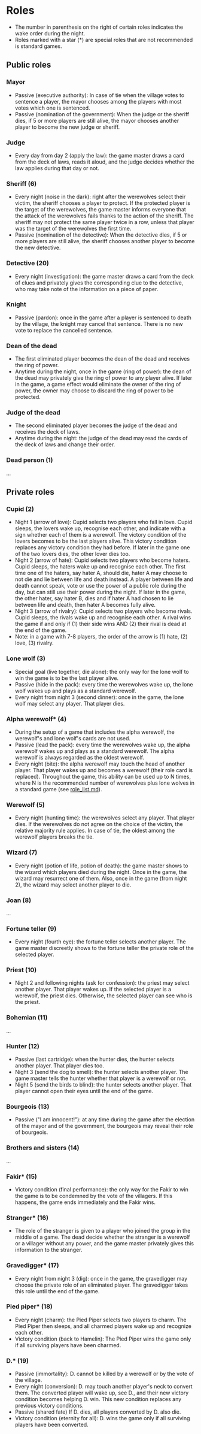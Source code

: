 Roles
=====

* The number in parenthesis on the right of certain roles indicates the wake order during the night.
* Roles marked with a star (*) are special roles that are not recommended is standard games.

Public roles
------------

### Mayor
* Passive (executive authority): In case of tie when the village votes to sentence a player, the mayor chooses among the players with most votes which one is sentenced.
* Passive (nomination of the government): When the judge or the sheriff dies, if 5 or more players are still alive, the mayor chooses another player to become the new judge or sheriff.

### Judge
* Every day from day 2 (apply the law): the game master draws a card from the deck of laws, reads it aloud, and the judge decides whether the law applies during that day or not.

### Sheriff (6)
* Every night (noise in the dark): right after the werewolves select their victim, the sheriff chooses a player to protect.
If the protected player is the target of the werewolves, the game master informs everyone that the attack of the werewolves fails thanks to the action of the sheriff.
The sheriff may not protect the same player twice in a row, unless that player was the target of the werewolves the first time.
* Passive (nomination of the detective): When the detective dies, if 5 or more players are still alive, the sheriff chooses another player to become the new detective.

### Detective (20)
* Every night (investigation): the game master draws a card from the deck of clues and privately gives the corresponding clue to the detective, who may take note of the information on a piece of paper.

### Knight
* Passive (pardon): once in the game after a player is sentenced to death by the village, the knight may cancel that sentence. There is no new vote to replace the cancelled sentence.

### Dean of the dead

* The first eliminated player becomes the dean of the dead and receives the ring of power.
* Anytime during the night, once in the game (ring of power):  the dean of the dead may privately give the ring of power to any player alive. If later in the game, a game effect would eliminate the owner of the ring of power, the owner may choose to discard the ring of power to be protected.

### Judge of the dead

* The second eliminated player becomes the judge of the dead and receives the deck of laws.
* Anytime during the night: the judge of the dead may read the cards of the deck of laws and change their order.

### Dead person (1)

...

Private roles
-------------

### Cupid (2)

* Night 1 (arrow of love): Cupid selects two players who fall in love. Cupid sleeps, the lovers wake up, recognise each other, and indicate with a sign whether each of them is a werewolf. The victory condition of the lovers becomes to be the last players alive. This victory condition replaces any victory condition they had before. If later in the game one of the two lovers dies, the other lover dies too.
* Night 2 (arrow of hate): Cupid selects two players who become haters. Cupid sleeps, the haters wake up and recognise each other. The first time one of the haters, say hater A, should die, hater A may choose to not die and lie between life and death instead. A player between life and death cannot speak, vote or use the power of a public role during the day, but can still use their power during the night. If later in the game, the other hater, say hater B, dies and if hater A had chosen to lie between life and death, then hater A becomes fully alive.
* Night 3 (arrow of rivalry): Cupid selects two players who become rivals. Cupid sleeps, the rivals wake up and recognise each other. A rival wins the game if and only if (1) their side wins AND (2) their rival is dead at the end of the game.
* Note: in a game with 7-8 players, the order of the arrow is (1) hate, (2) love, (3) rivalry.

### Lone wolf (3)
* Special goal (live together, die alone): the only way for the lone wolf to win the game is to be the last player alive.
* Passive (hide in the pack): every time the werewolves wake up, the lone wolf wakes up and plays as a standard werewolf.
* Every night from night 3 (second dinner): once in the game, the lone wolf may select any player. That player dies.

### Alpha werewolf* (4)

* During the setup of a game that includes the alpha werewolf, the werewolf's and lone wolf's cards are not used.
* Passive (lead the pack): every time the werewolves wake up, the alpha werewolf wakes up and plays as a standard werewolf. The alpha werewolf is always regarded as the oldest werewolf.
* Every night (bite): the alpha werewolf may touch the head of another player. That player wakes up and becomes a werewolf (their role card is replaced). Throughout the game, this ability can be used up to N times, where N is the recommended number of werewolves plus lone wolves in a standard game (see [role_list.md](role_list.md)).

### Werewolf (5)
* Every night (hunting time): the werewolves select any player. That player dies. If the werewolves do not agree on the choice of the victim, the relative majority rule applies. In case of tie, the oldest among the werewolf players breaks the tie.

### Wizard (7)
* Every night (potion of life, potion of death): the game master shows to the wizard which players died during the night.
Once in the game, the wizard may resurrect one of them.
Also, once in the game (from night 2), the wizard may select another player to die.

### Joan (8)

...

### Fortune teller (9)
* Every night (fourth eye): the fortune teller selects another player. The game master discreetly shows to the fortune teller the private role of the selected player.

### Priest (10)
* Night 2 and following nights (ask for confession): the priest may select another player. That player wakes up. If the selected player is a werewolf, the priest dies. Otherwise, the selected player can see who is the priest.

### Bohemian (11)

...

### Hunter (12)
* Passive (last cartridge): when the hunter dies, the hunter selects another player. That player dies too.
* Night 3 (send the dog to smell):  the hunter selects another player. The game master tells the hunter whether that player is a werewolf or not.
* Night 5 (send the birds to blind): the hunter selects another player. That player cannot open their eyes until the end of the game.

### Bourgeois (13)
* Passive ("I am innocent!"): at any time during the game after the election of the mayor and of the government, the bourgeois may reveal their role of bourgeois.

### Brothers and sisters (14)

...

### Fakir* (15)

* Victory condition (final performance): the only way for the Fakir to win the game is to be condemned by the vote of the villagers. If this happens, the game ends immediately and the Fakir wins.

### Stranger* (16)

* The role of the stranger is given to a player who joined the group in the middle of a game. The dead decide whether the stranger is a werewolf or a villager without any power, and the game master privately gives this information to the stranger.

### Gravedigger* (17)

* Every night from night 3 (dig): once in the game, the gravedigger may choose the private role of an eliminated player. The gravedigger takes this role until the end of the game.

### Pied piper* (18)

* Every night (charm): the Pied Piper selects two players to charm. The Pied Piper then sleeps, and all charmed players wake up and recognize each other.
* Victory condition (back to Hamelin): The Pied Piper wins the game only if all surviving players have been charmed.

### D.* (19)

* Passive (immortality): D. cannot be killed by a werewolf or by the vote of the village.
* Every night (conversion): D. may touch another player's neck to convert them. The converted player will wake up, see D., and their new victory condition becomes helping D. win. This new condition replaces any previous victory conditions.
* Passive (shared fate) If D. dies, all players converted by D. also die.
* Victory condition (eternity for all): D. wins the game only if all surviving players have been converted.
